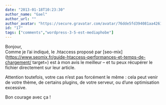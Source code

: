 ```yaml
---
date: "2013-01-18T10:23:30"
author_name: "Gael"
author_url: ""
author_avatar: "https://secure.gravatar.com/avatar/76dde5fd394081aa4261802372fe2e33"
id: "17"
tags: ["comments","wordpress-3-5-est-mediaphobe"]
---
```

Bonjour,  
Comme je l’ai indiqué, le .htaccess proposé par [seo-mix](https://www.seomix.fr/guide-htaccess-performances-et-temps-de-chargement/ target=) est à mon avis le meilleur – et tu peux récupérer le fichier directement sur leur article.

Attention toutefois, votre cas n’est pas forcément le même : cela peut venir de votre thème, de certains plugins, de votre serveur, ou d’une optimisation excessive.

Bon courage avec ça !
